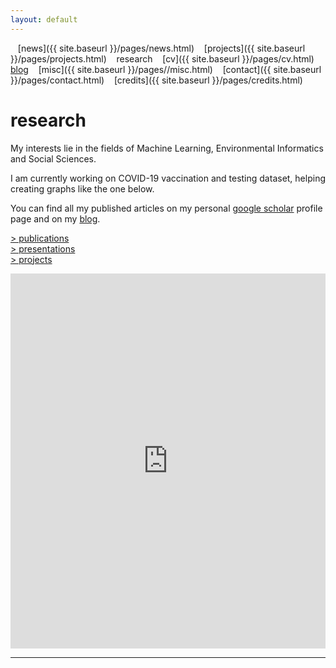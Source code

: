 ```yaml
---
layout: default
---
```


<a href="{{ site.baseurl }}/index.html" class="back2"><i class="fa fa-home" aria-hidden="true"></i></a> &nbsp;&nbsp; 
[news]({{ site.baseurl }}/pages/news.html) &nbsp;&nbsp; [projects]({{ site.baseurl }}/pages/projects.html) &nbsp;&nbsp; research &nbsp;&nbsp;
[cv]({{ site.baseurl }}/pages/cv.html) &nbsp;&nbsp; [blog](https://medium.com/@lucasrg) &nbsp;&nbsp; [misc]({{ site.baseurl }}/pages//misc.html) &nbsp;&nbsp;
[contact]({{ site.baseurl }}/pages/contact.html) &nbsp;&nbsp; [credits]({{ site.baseurl }}/pages/credits.html)<br/>
# research

My interests lie in the fields of Machine Learning, Environmental Informatics and Social Sciences. <br/>

I am currently working on COVID-19 vaccination and testing dataset, helping creating graphs like the one below.

You can find all my published articles on my personal 
[google scholar](https://scholar.google.es/citations?user=5KPcE6QAAAAJ&hl=en) profile page and on my [blog](https://medium.com/@lucasrg).


[> publications](publications) <br/>
[> presentations](presentations) <br/>
[> projects](projects) <br/>

<iframe src="https://ourworldindata.org/grapher/covid-vaccination-doses-per-capita?tab=map&time=2021-05-27&country=Low+income~High+income~Upper+middle+income~Lower+middle+income" loading="lazy" style="width: 100%; height: 600px; border: 0px none;"></iframe>


<hr>
<a href="http://linkedin.com/in/lucasrodes"><i class='fa fa-linkedin'></i></a>&nbsp;&nbsp;
<a href="http://twitter.com/lucasrodesg"><i class='fa fa-twitter'></i></a>&nbsp;&nbsp;
<a href="http://github.com/lucasrodes"><i class='fa fa-github'></i></a>&nbsp;&nbsp;
<a href="https://scholar.google.es/citations?user=5KPcE6QAAAAJ&hl=en"><i class='fa fa-google'></i></a>
